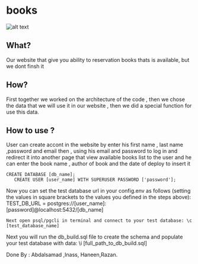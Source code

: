 
# books
![alt text](https://dailygenius.com/wp-content/uploads/2014/06/stack_of_books.jpg)

## What?

Our website that give you ability to reservation books thats is available, but we dont finsh it 


## How?

First together we worked on the architecture of the code , then we chose the data that we will use it in our website , then we did a special function for use this data.

## How to use ?

User can create accont in the website by enter his first name , last name ,password and email  then , using his email and password to log in and redirect it into another page that view available books list to the user and he can enter the book name , author of book and the date of deploy to insert it
  


```
CREATE DATABASE [db_name];
   CREATE USER [user_name] WITH SUPERUSER PASSWORD ['password'];
```
Now you can set the test database url in your config.env as follows (setting the values in square brackets to the values you defined in the steps above):
TEST_DB_URL = postgres://[user_name]:[password]@localhost:5432/[db_name]

```
Next open psql/pgcli in terminal and connect to your test database: \c [test_database_name]
```

Next you will run the db_build.sql file to create the schema and populate your test database with data: \i [full_path_to_db_build.sql]






Done By : Abdalsamad ,Inass, Haneen,Razan.
